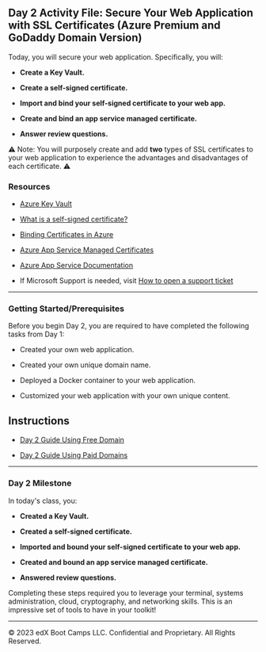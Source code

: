 ## Day 2 Activity File: Secure Your Web Application with SSL Certificates (Azure Premium and GoDaddy Domain Version)

Today, you will secure your web application. Specifically, you will:

  - **Create a Key Vault.**

  - **Create a self-signed certificate.**

  - **Import and bind your self-signed certificate to your web app.**

  - **Create and bind an app service managed certificate.**

  - **Answer review questions.**

⚠️ Note: You will purposely create and add **two** types of SSL certificates to your web application to experience the advantages and disadvantages of each certificate. ⚠️ 

### Resources

- [Azure Key Vault](https://azure.microsoft.com/en-us/services/key-vault/#product-overview)

- [What is a self-signed certificate?](https://sectigostore.com/page/what-is-a-self-signed-certificate/)

- [Binding Certificates in Azure](https://docs.microsoft.com/en-us/azure/app-service/configure-ssl-bindings#bind-your-ssl-certificate)

- [Azure App Service Managed Certificates](https://azure.microsoft.com/en-us/updates/secure-your-custom-domains-at-no-cost-with-app-service-managed-certificates-preview/)

- [Azure App Service Documentation](https://docs.microsoft.com/en-us/azure/app-service/)

- If Microsoft Support is needed, visit [How to open a support ticket](https://docs.microsoft.com/en-us/azure/azure-portal/supportability/how-to-create-azure-support-request)

---

### Getting Started/Prerequisites

Before you begin Day 2, you are required to have completed the following tasks from Day 1:

- Created your own web application.

- Created your own unique domain name.

- Deployed a Docker container to your web application.

- Customized your web application with your own unique content.

## Instructions

- [Day 2 Guide Using Free Domain](https://docs.google.com/document/d/1C1kL73M4sq2YPLz5rWxeKIzy4vQmsVcSbDVjyEHTn8Y/edit?usp=sharing) 

- [Day 2 Guide Using Paid Domains](https://docs.google.com/document/d/1rcdsH-ZhU1AzZoSHo8SWk4La8GBxchiHqU2etr-Qxc0/edit?usp=sharing)

---

### Day 2 Milestone

In today's class, you:

  - **Created a Key Vault.**

  - **Created a self-signed certificate.**

  - **Imported and bound your self-signed certificate to your web app.**

  - **Created and bound an app service managed certificate.**

  - **Answered review questions.**

Completing these steps required you to leverage your terminal, systems administration, cloud, cryptography, and networking skills. This is an impressive set of tools to have in your toolkit!

---

© 2023 edX Boot Camps LLC. Confidential and Proprietary. All Rights Reserved.  
